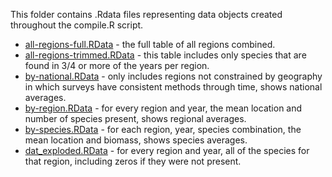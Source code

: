 This folder contains .Rdata files representing data objects created throughout the compile.R script.

- [all-regions-full.RData](https://github.com/mpinsky/OceanAdapt/blob/update_2019/data_clean/all-regions-full.RData) - the full table of all regions combined.  
- [all-regions-trimmed.RData](https://github.com/mpinsky/OceanAdapt/blob/update_2019/data_clean/all-regions-trimmed.RData) - this table includes only species that are found in 3/4 or more of the years per region.  
- [by-national.RData](https://github.com/mpinsky/OceanAdapt/blob/update_2019/data_clean/by_national.RData) - only includes regions not constrained by geography in which surveys have consistent methods through time, shows national averages.  
- [by-region.RData](https://github.com/mpinsky/OceanAdapt/blob/update_2019/data_clean/by_region.RData) - for every region and year, the mean location and number of species present, shows regional averages.  
- [by-species.RData](https://github.com/mpinsky/OceanAdapt/blob/update_2019/data_clean/by_species.RData) - for each region, year, species combination, the mean location and biomass, shows species averages.  
- [dat_exploded.RData](https://github.com/mpinsky/OceanAdapt/blob/update_2019/data_clean/dat_exploded.Rdata) - for every region and year, all of the species for that region, including zeros if they were not present.

